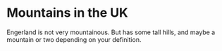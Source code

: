Mountains in the UK
===================
Engerland is not very mountainous.
But has some tall hills, and maybe a mountain or two depending on your definition.
